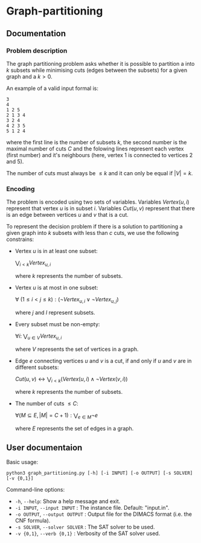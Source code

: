 # Graph-partitioning

## Documentation

### Problem description

The graph partitioning problem asks whether it is possible to partition a into $k$ subsets while minimising cuts (edges between the subsets) for a given graph and a $k > 0$.

An example of a valid input formal is:

```
3
4
1 2 5
2 1 3 4
3 2 4
4 2 3 5
5 1 2 4
```
where the first line is the number of subsets $k$, the second number is the maximal number of cuts $C$ and the folowing lines represent each vertex (first number) and it's neighbours (here, vertex $1$ is connected to vertices $2$ and $5$).

The number of cuts must always be $\le k$ and it can only be equal if $|V| = k$.

### Encoding

The problem is encoded using two sets of variables. Variables $Vertex(u, i)$ represent that vertex $u$ is in subset $i$. Variables $Cut(u, v)$ represent that there is an edge between vertices $u$ and $v$ that is a cut.

To represent the decision problem if there is a solution to partitioning a given graph into $k$ subsets with less than $c$ cuts, we use the following constrains:

- Vertex $u$ is in at least one subset:

    $\bigvee_{i<k} Vertex_{u,i}$
    
    where $k$ represents the number of subsets.

- Vertex $u$ is at most in one subset:

    $\forall{\ (1\le i< j\le k)}:(\neg Vertex_{u,i} \vee \neg Vertex_{u,j})$

    where $j$ and $l$ represent subsets.

- Every subset must be non-empty:

    $\forall{i}:\ \bigvee_{u\in V} Vertex_{u,i}$

    where $V$ represents the set of vertices in a graph.

- Edge $e$ connecting vertices $u$ and $v$ is a cut, if and only if $u$ and $v$ are in different subsets:

    $Cut(u,v) \leftrightarrow \bigvee_{i < k} (Vertex(u, i) \land \neg Vertex(v, i))$ 
    
    where $k$ represents the number of subsets.

- The number of cuts $\le C$:

    $\forall (M\subseteq E, |M| = C + 1):\bigvee_{e \in M}\neg e$

    where $E$ represents the set of edges in a graph.

## User documentaion
Basic usage:
```
python3 graph_partitioning.py [-h] [-i INPUT] [-o OUTPUT] [-s SOLVER] [-v {0,1}]
```

Command-line options:

* `-h`, `--help`: Show a help message and exit.
* `-i INPUT`, `--input INPUT` : The instance file. Default: "input.in".
* `-o OUTPUT`, `--output OUTPUT` : Output file for the DIMACS format (i.e. the CNF formula).
* `-s SOLVER`, `--solver SOLVER` : The SAT solver to be used.
*  `-v {0,1}`, `--verb {0,1}` :  Verbosity of the SAT solver used.
